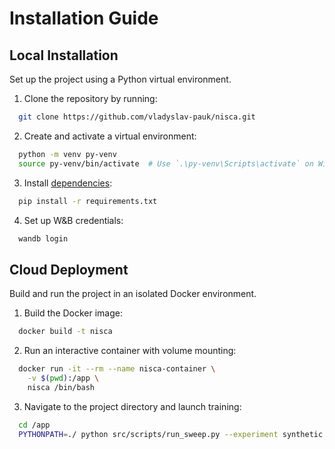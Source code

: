 # Installation Guide

## Local Installation

Set up the project using a Python virtual environment.

1. Clone the repository by running:

```bash
  git clone https://github.com/vladyslav-pauk/nisca.git
```

2. Create and activate a virtual environment:
```bash
  python -m venv py-venv
  source py-venv/bin/activate  # Use `.\py-venv\Scripts\activate` on Windows
```

3. Install [dependencies](requirements.txt):
```bash
  pip install -r requirements.txt
```

4. Set up W&B credentials:
```bash
  wandb login
```

## Cloud Deployment

Build and run the project in an isolated Docker environment.

1. Build the Docker image:
```bash
  docker build -t nisca
```

2. Run an interactive container with volume mounting:
```bash
  docker run -it --rm --name nisca-container \
    -v $(pwd):/app \
    nisca /bin/bash
```

3. Navigate to the project directory and launch training:
```bash
  cd /app
  PYTHONPATH=./ python src/scripts/run_sweep.py --experiment synthetic --sweep test_run
```
